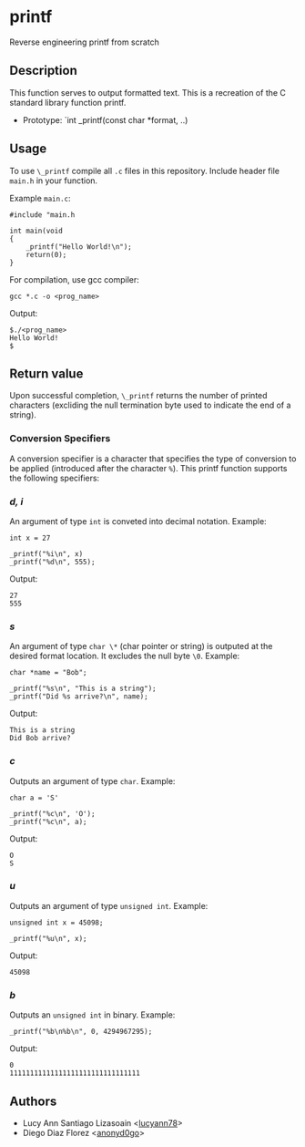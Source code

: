 # printf
Reverse engineering printf from scratch

## Description
This function serves to output formatted text.  This is a recreation
of the C standard library function printf.
- Prototype: `int _printf(const char *format, ..)

## Usage
To use `\_printf` compile all `.c` files in this repository.  Include header file `main.h`
in your function.

Example `main.c`:
```
#include "main.h

int main(void
{
    _printf("Hello World!\n");
    return(0);
}
```
For compilation, use gcc compiler:
```
gcc *.c -o <prog_name>
```
Output:
```
$./<prog_name>
Hello World!
$
```
## Return value
Upon successful completion, `\_printf` returns the number of printed characters
(excliding the null termination byte used to indicate the end of a string).

### Conversion Specifiers
A conversion specifier is a character that specifies the type of conversion to be applied
(introduced after the character `%`).  This printf function supports the following
specifiers:

### ***d, i***
An argument of type `int` is conveted into decimal notation.
Example:
```
int x = 27

_printf("%i\n", x)
_printf("%d\n", 555);
```
Output:
```
27
555
```

### ***s***
An argument of type `char \*` (char pointer or string) is outputed at the 
desired format location.  It excludes the null byte `\0`.
Example:
```
char *name = "Bob";

_printf("%s\n", "This is a string");
_printf("Did %s arrive?\n", name);
```
Output:
```
This is a string
Did Bob arrive?
```

### ***c***
Outputs an argument of type `char`.
Example:
```
char a = 'S'

_printf("%c\n", 'O');
_printf("%c\n", a);
```
Output:
```
O
S
```

### ***u***
Outputs an argument of type `unsigned int`.
Example:
```
unsigned int x = 45098;

_printf("%u\n", x);
```
Output:
```
45098
```

### ***b***
Outputs an `unsigned int` in binary.
Example:
```
_printf("%b\n%b\n", 0, 4294967295);
```
Output:
```
0
11111111111111111111111111111111
```

## Authors
- Lucy Ann Santiago Lizasoain <[lucyann78](https://github.com/lucyann78)>
- Diego Diaz Florez <[anonyd0go](https://github.com/anonyd0go)>
